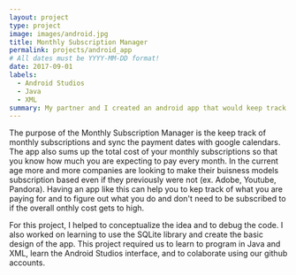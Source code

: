 ```yaml
---
layout: project
type: project
image: images/android.jpg
title: Monthly Subscription Manager
permalink: projects/android_app
# All dates must be YYYY-MM-DD format!
date: 2017-09-01
labels:
  - Android Studios
  - Java
  - XML
summary: My partner and I created an android app that would keep track of a user's monthly subscription and sync it with google calendars.
---
```




The purpose of the Monthly Subscription Manager is the keep track of monthly subscriptions and sync the payment dates with google calendars. The app also sums up the total cost of your monthly subscriptions so that you know how much you are expecting to pay every month. In the current age more and more companies are looking to make their buisness models subscription based even if they previously were not (ex. Adobe, Youtube, Pandora). Having an app like this can help you to kep track of what you are paying for and to figure out what you do and don't need to be subscribed to if the overall onthly cost gets to high.

For this project, I helped to conceptualize the idea and to debug the code. I also worked on learning to use the SQLite library and create the basic design of the app. This project required us to learn to program in Java and XML, learn the Android Studios interface, and to colaborate using our github accounts.



